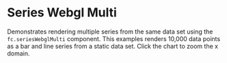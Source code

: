 # Series Webgl Multi

Demonstrates rendering multiple series from the same data set using the `fc.seriesWebglMulti` component. This examples renders 10,000 data points as a bar and line series from a static data set. Click the chart to zoom the x domain.
